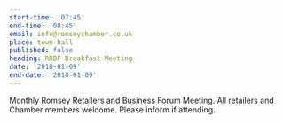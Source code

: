 ```yaml
---
start-time: '07:45'
end-time: '08:45'
email: info@romseychamber.co.uk
place: town-hall
published: false
heading: RRBF Breakfast Meeting
date: '2018-01-09'
end-date: '2018-01-09'
---
```

Monthly Romsey Retailers and Business Forum Meeting. All retailers and Chamber members welcome.
Please inform if attending.
